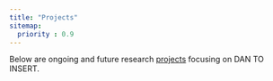 ```yaml
---
title: "Projects"
sitemap:
  priority : 0.9
---
```

<!--

This page represents the landing page for "projects" section. It is also shown under the homepage header for "projects". It should be therefore relatively short and sweet.

IN the dfault theme, "projects" is divided among "Creations" you authored and "contributions" made to others projects.

-->
<p>Below are ongoing and future research <a href="/projects/creations">projects</a> focusing on DAN TO INSERT.</p>
